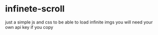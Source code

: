 # infinete-scroll

just a simple js and css 
to be able to load infinite imgs
you will need your own api key if you copy 
